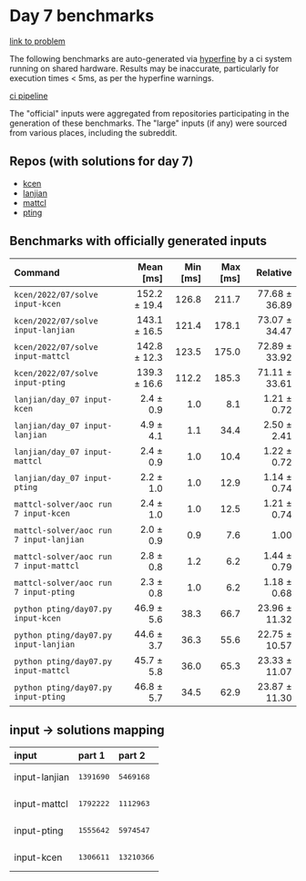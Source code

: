 # Day 7 benchmarks

[link to problem](http://adventofcode.com/2022/day/7)

The following benchmarks are auto-generated via [hyperfine](https://github.com/sharkdp/hyperfine) by a ci system running on shared hardware. Results may be inaccurate, particularly for execution times < 5ms, as per the hyperfine warnings.

[ci pipeline](http://ci.papercode.net:8080/teams/aoc2022/pipelines/aoc-compare-2022)

The "official" inputs were aggregated from repositories participating in the generation of these benchmarks. The "large" inputs (if any) were sourced from various places, including the subreddit.

## Repos (with solutions for day 7)


- [kcen](https://github.com/kcen/AdventOfCode)
- [lanjian](https://github.com/LanJian/aoc-2022)
- [mattcl](https://github.com/mattcl/aoc2022)
- [pting](https://github.com/pting/aoc2022)

## Benchmarks with officially generated inputs
| Command | Mean [ms] | Min [ms] | Max [ms] | Relative |
|:---|---:|---:|---:|---:|
| `kcen/2022/07/solve input-kcen` | 152.2 ± 19.4 | 126.8 | 211.7 | 77.68 ± 36.89 |
| `kcen/2022/07/solve input-lanjian` | 143.1 ± 16.5 | 121.4 | 178.1 | 73.07 ± 34.47 |
| `kcen/2022/07/solve input-mattcl` | 142.8 ± 12.3 | 123.5 | 175.0 | 72.89 ± 33.92 |
| `kcen/2022/07/solve input-pting` | 139.3 ± 16.6 | 112.2 | 185.3 | 71.11 ± 33.61 |
| `lanjian/day_07 input-kcen` | 2.4 ± 0.9 | 1.0 | 8.1 | 1.21 ± 0.72 |
| `lanjian/day_07 input-lanjian` | 4.9 ± 4.1 | 1.1 | 34.4 | 2.50 ± 2.41 |
| `lanjian/day_07 input-mattcl` | 2.4 ± 0.9 | 1.0 | 10.4 | 1.22 ± 0.72 |
| `lanjian/day_07 input-pting` | 2.2 ± 1.0 | 1.0 | 12.9 | 1.14 ± 0.74 |
| `mattcl-solver/aoc run 7 input-kcen` | 2.4 ± 1.0 | 1.0 | 12.5 | 1.21 ± 0.74 |
| `mattcl-solver/aoc run 7 input-lanjian` | 2.0 ± 0.9 | 0.9 | 7.6 | 1.00 |
| `mattcl-solver/aoc run 7 input-mattcl` | 2.8 ± 0.8 | 1.2 | 6.2 | 1.44 ± 0.79 |
| `mattcl-solver/aoc run 7 input-pting` | 2.3 ± 0.8 | 1.0 | 6.2 | 1.18 ± 0.68 |
| `python pting/day07.py input-kcen` | 46.9 ± 5.6 | 38.3 | 66.7 | 23.96 ± 11.32 |
| `python pting/day07.py input-lanjian` | 44.6 ± 3.7 | 36.3 | 55.6 | 22.75 ± 10.57 |
| `python pting/day07.py input-mattcl` | 45.7 ± 5.8 | 36.0 | 65.3 | 23.33 ± 11.07 |
| `python pting/day07.py input-pting` | 46.8 ± 5.7 | 34.5 | 62.9 | 23.87 ± 11.30 |

## input -> solutions mapping
|input|part 1|part 2|
|:---|:---|:---|
|input-lanjian|<pre>1391690</pre>|<pre>5469168</pre>|
|input-mattcl|<pre>1792222</pre>|<pre>1112963</pre>|
|input-pting|<pre>1555642</pre>|<pre>5974547</pre>|
|input-kcen|<pre>1306611</pre>|<pre>13210366</pre>|
